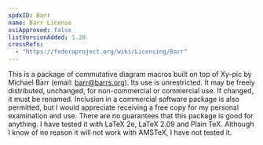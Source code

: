 ```yaml
---
spdxID: Barr
name: Barr License
osiApproved: false
listVersionAdded: 1.20
crossRefs: 
  - "https://fedoraproject.org/wiki/Licensing/Barr"
---
```


This is a package of commutative diagram macros built on top of Xy-pic by Michael Barr (email: barr@barrs.org). Its use is unrestricted. It may be freely distributed, unchanged, for non-commercial or commercial use. If changed, it must be renamed. Inclusion in a commercial software package is also permitted, but I would appreciate receiving a free copy for my personal examination and use. There are no guarantees that this package is good for anything. I have tested it with LaTeX 2e, LaTeX 2.09 and Plain TeX. Although I know of no reason it will not work with AMSTeX, I have not tested it.

